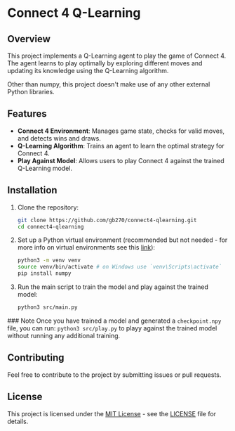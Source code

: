 # Connect 4 Q-Learning

## Overview

This project implements a Q-Learning agent to play the game of Connect 4. The agent learns to play optimally by exploring different moves and updating its knowledge using the Q-Learning algorithm.

Other than numpy, this project doesn't make use of any other external Python libraries. 

## Features

- **Connect 4 Environment**: Manages game state, checks for valid moves, and detects wins and draws.
- **Q-Learning Algorithm**: Trains an agent to learn the optimal strategy for Connect 4.
- **Play Against Model**: Allows users to play Connect 4 against the trained Q-Learning model.

## Installation

1. Clone the repository:
   ```bash
   git clone https://github.com/gb270/connect4-qlearning.git
   cd connect4-qlearning
2. Set up a Python virtual environment (recommended but not needed - for more info on virtual environments see this [link](https://realpython.com/python-virtual-environments-a-primer/)):
    ```bash
    python3 -m venv venv
    source venv/bin/activate # on Windows use `venv\Scripts\activate`
    pip install numpy
3. Run the main script to train the model and play against the trained model:
    ```bash
    python3 src/main.py

### Note
Once you have trained a model and generated a `checkpoint.npy` file, you can run:
`python3 src/play.py` to playy against the trained model without running any additional training.

## Contributing

Feel free to contribute to the project by submitting issues or pull requests.

## License

This project is licensed under the [MIT License](LICENSE) - see the [LICENSE](LICENSE) file for details.
